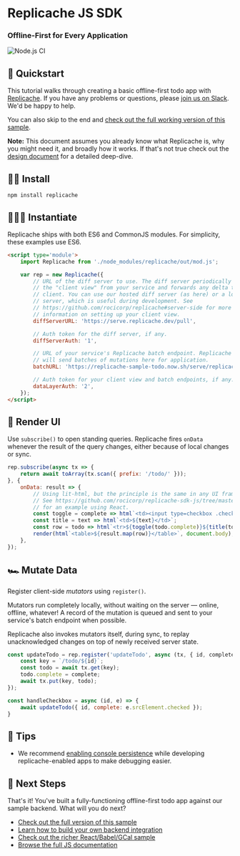 # Replicache JS SDK

### Offline-First for Every Application

![Node.js CI](https://github.com/rocicorp/replicache-sdk-js/workflows/Node.js%20CI/badge.svg)

## 👋 Quickstart

This tutorial walks through creating a basic offline-first todo app with [Replicache](https://replicache.dev/). If you have any problems or questions, please [join us on Slack](https://join.slack.com/t/rocicorp/shared_invite/zt-h8ygwu8j-RVniv5XsBps0Q9oJXdMyoA). We'd be happy to help.

You can also skip to the end and [check out the full working version of this sample](https://github.com/rocicorp/replicache-sdk-js/tree/master/sample/cal).

**Note:** This document assumes you already know what Replicache is, why you might need it, and broadly how it works. If that's not true check out the [design document](https://github.com/rocicorp/replicache/blob/master/design.md) for a detailed deep-dive.

## 🏃‍♂️ Install

```
npm install replicache
```

## 🚴🏿‍♀️ Instantiate

Replicache ships with both ES6 and CommonJS modules. For simplicity, these examples use ES6.

```html
<script type='module'>
    import Replicache from './node_modules/replicache/out/mod.js';

    var rep = new Replicache({
        // URL of the diff server to use. The diff server periodically fetches
        // the "client view" from your service and forwards any delta to the
        // client. You can use our hosted diff server (as here) or a local diff
        // server, which is useful during development. See
        // https://github.com/rocicorp/replicache#server-side for more
        // information on setting up your client view.
        diffServerURL: 'https://serve.replicache.dev/pull',

        // Auth token for the diff server, if any.
        diffServerAuth: '1',

        // URL of your service's Replicache batch endpoint. Replicache
        // will send batches of mutations here for application.
        batchURL: 'https://replicache-sample-todo.now.sh/serve/replicache-batch',

        // Auth token for your client view and batch endpoints, if any.
        dataLayerAuth: '2',
    });
</script>
```

## 🚗 Render UI

Use `subscribe()` to open standing queries. Replicache fires `onData` whenever the result of the query changes, either because of local changes or sync.

```js
rep.subscribe(async tx => {
    return await toArray(tx.scan({ prefix: '/todo/' }));
}, {
    onData: result => {
        // Using lit-html, but the principle is the same in any UI framework.
        // See https://github.com/rocicorp/replicache-sdk-js/tree/master/sample/cal
        // for an example using React.
        const toggle = complete => html`<td><input type=checkbox .checked=${complete}></td>`;
        const title = text => html`<td>${text}</td>`;
        const row = todo => html`<tr>${toggle(todo.complete)}${title(todo.text)}</tr>`;
        render(html`<table>${result.map(row)}</table>`, document.body);
    },
});
```

## 🏎 Mutate Data

Register client-side *mutators* using `register()`.

Mutators run completely locally, without waiting on the server — online, offline, whatever! A record of the mutation is queued and sent to your service's batch endpoint when possible.

Replicache also invokes mutators itself, during sync, to replay unacknowledged changes on top of newly received server state.

```js
const updateTodo = rep.register('updateTodo', async (tx, { id, complete }) => {
    const key = `/todo/${id}`;
    const todo = await tx.get(key);
    todo.complete = complete;
    await tx.put(key, todo);
});

const handleCheckbox = async (id, e) => {
    await updateTodo({ id, complete: e.srcElement.checked });
}
```

## 🛫 Tips

*  We recommend [enabling console persistence](https://stackoverflow.com/questions/5327955/how-to-make-google-chrome-javascript-console-persistent) while developing replicache-enabled apps to make debugging easier.

## 🚀 Next Steps

That's it! You've built a fully-functioning offline-first todo app against our sample backend. What will you do next?

* [Check out the full version of this sample](https://github.com/rocicorp/replicache-sdk-js/tree/master/sample/lit-todo)
* [Learn how to build your own backend integration](https://github.com/rocicorp/replicache#server-side)
* [Check out the richer React/Babel/GCal sample](https://github.com/rocicorp/replicache-sdk-js/tree/master/sample/cal)
* [Browse the full JS documentation](https://replicache-sdk-js.now.sh/)
